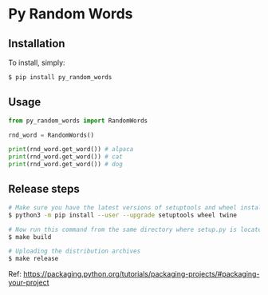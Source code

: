 # Py Random Words

## Installation

To install, simply:

```bash
$ pip install py_random_words
```

## Usage

```py
from py_random_words import RandomWords

rnd_word = RandomWords()

print(rnd_word.get_word()) # alpaca
print(rnd_word.get_word()) # cat
print(rnd_word.get_word()) # dog
```

## Release steps

```sh
# Make sure you have the latest versions of setuptools and wheel installed
$ python3 -m pip install --user --upgrade setuptools wheel twine

# Now run this command from the same directory where setup.py is located
$ make build

# Uploading the distribution archives
$ make release
```

Ref: https://packaging.python.org/tutorials/packaging-projects/#packaging-your-project